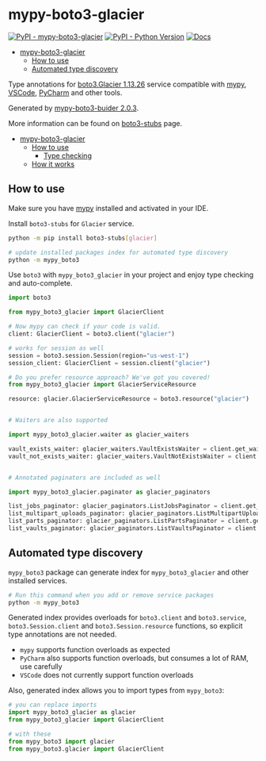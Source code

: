 # mypy-boto3-glacier

[![PyPI - mypy-boto3-glacier](https://img.shields.io/pypi/v/mypy-boto3-glacier.svg?color=blue)](https://pypi.org/project/mypy-boto3-glacier)
[![PyPI - Python Version](https://img.shields.io/pypi/pyversions/mypy-boto3-glacier.svg?color=blue)](https://pypi.org/project/mypy-boto3-glacier)
[![Docs](https://img.shields.io/readthedocs/mypy-boto3-builder.svg?color=blue)](https://mypy-boto3-builder.readthedocs.io/)

- [mypy-boto3-glacier](#mypy-boto3-glacier)
  - [How to use](#how-to-use)
  - [Automated type discovery](#automated-type-discovery)


Type annotations for
[boto3.Glacier 1.13.26](https://boto3.amazonaws.com/v1/documentation/api/1.13.26/reference/services/glacier.html#Glacier) service
compatible with [mypy](https://github.com/python/mypy), [VSCode](https://code.visualstudio.com/),
[PyCharm](https://www.jetbrains.com/pycharm/) and other tools.

Generated by [mypy-boto3-buider 2.0.3](https://github.com/vemel/mypy_boto3_builder).

More information can be found on [boto3-stubs](https://pypi.org/project/boto3-stubs/) page.

- [mypy-boto3-glacier](#mypy-boto3-glacier)
  - [How to use](#how-to-use)
    - [Type checking](#type-checking)
  - [How it works](#how-it-works)

## How to use

Make sure you have [mypy](https://github.com/python/mypy) installed and activated in your IDE.

Install `boto3-stubs` for `Glacier` service.

```bash
python -m pip install boto3-stubs[glacier]

# update installed packages index for automated type discovery
python -m mypy_boto3
```

Use `boto3` with `mypy_boto3_glacier` in your project and enjoy type checking and auto-complete.

```python
import boto3

from mypy_boto3_glacier import GlacierClient

# Now mypy can check if your code is valid.
client: GlacierClient = boto3.client("glacier")

# works for session as well
session = boto3.session.Session(region="us-west-1")
session_client: GlacierClient = session.client("glacier")

# Do you prefer resource approach? We've got you covered!
from mypy_boto3_glacier import GlacierServiceResource

resource: glacier.GlacierServiceResource = boto3.resource("glacier")


# Waiters are also supported

import mypy_boto3_glacier.waiter as glacier_waiters

vault_exists_waiter: glacier_waiters.VaultExistsWaiter = client.get_waiter("vault_exists")
vault_not_exists_waiter: glacier_waiters.VaultNotExistsWaiter = client.get_waiter("vault_not_exists")


# Annotated paginators are included as well

import mypy_boto3_glacier.paginator as glacier_paginators

list_jobs_paginator: glacier_paginators.ListJobsPaginator = client.get_paginator("list_jobs")
list_multipart_uploads_paginator: glacier_paginators.ListMultipartUploadsPaginator = client.get_paginator("list_multipart_uploads")
list_parts_paginator: glacier_paginators.ListPartsPaginator = client.get_paginator("list_parts")
list_vaults_paginator: glacier_paginators.ListVaultsPaginator = client.get_paginator("list_vaults")
```

## Automated type discovery

`mypy_boto3` package can generate index for `mypy_boto3_glacier` and other installed services.

```bash
# Run this command when you add or remove service packages
python -m mypy_boto3
```

Generated index provides overloads for `boto3.client` and `boto3.service`,
`boto3.Session.client` and `boto3.Session.resource` functions,
so explicit type annotations are not needed.

- `mypy` supports function overloads as expected
- `PyCharm` also supports function overloads, but consumes a lot of RAM, use carefully
- `VSCode` does not currently support function overloads

Also, generated index allows you to import types from `mypy_boto3`:

```python
# you can replace imports
import mypy_boto3_glacier as glacier
from mypy_boto3_glacier import GlacierClient

# with these
from mypy_boto3 import glacier
from mypy_boto3.glacier import GlacierClient
```